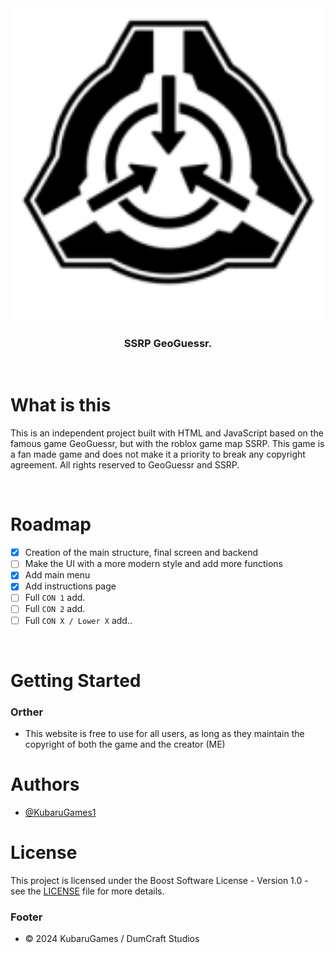 <div align="center">
  <img alt="SSRP logo" src="imagenes/logo.png" width="500">

  ### SSRP GeoGuessr.</div>

&nbsp;

# What is this 
This is an independent project built with HTML and JavaScript based on the famous game GeoGuessr, but with the roblox game map SSRP. This game is a fan made game and does not make it a priority to break any copyright agreement. All rights reserved to GeoGuessr and SSRP.

&nbsp;

# Roadmap
- [x] Creation of the main structure, final screen and backend
- [ ] Make the UI with a more modern style and add more functions
- [x] Add main menu
- [x] Add instructions page
- [ ] Full `CON 1` add.
- [ ] Full `CON 2` add.
- [ ] Full `CON X / Lower X` add..

&nbsp;

# Getting Started

### Orther
- This website is free to use for all users, as long as they maintain the copyright of both the game and the creator (ME)


# Authors
* [@KubaruGames1](https://github.com/KubaruGames1)

# License
This project is licensed under the Boost Software License - Version 1.0 - see the [LICENSE](LICENSE) file for more details.

### Footer
- © 2024 KubaruGames / DumCraft Studios
